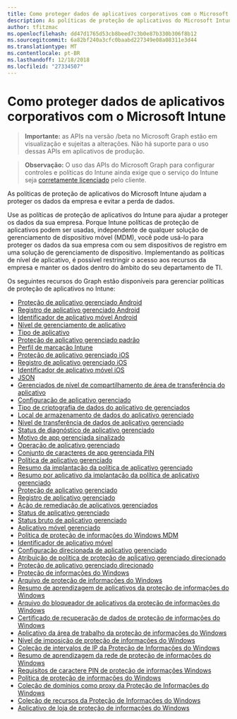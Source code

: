 ```yaml
---
title: Como proteger dados de aplicativos corporativos com o Microsoft Intune
description: As políticas de proteção de aplicativos do Microsoft Intune ajudam a proteger os dados da empresa e evitar a perda de dados.
author: tfitzmac
ms.openlocfilehash: dd47d1765d53cb8beed7c3b0e87b330b306f8b12
ms.sourcegitcommit: 6a82bf240a3cfc0baabd227349e08a08311e3d44
ms.translationtype: MT
ms.contentlocale: pt-BR
ms.lasthandoff: 12/18/2018
ms.locfileid: "27334507"
---
```

# <a name="how-to-protect-your-company-app-data-with-microsoft-intune"></a>Como proteger dados de aplicativos corporativos com o Microsoft Intune

> **Importante:** as APIs na versão /beta no Microsoft Graph estão em visualização e sujeitas a alterações. Não há suporte para o uso dessas APIs em aplicativos de produção.

> **Observação:** O uso das APIs do Microsoft Graph para configurar controles e políticas do Intune ainda exige que o serviço do Intune seja [corretamente licenciado](https://www.microsoft.com/en-us/cloud-platform/microsoft-intune-pricing) pelo cliente.

As políticas de proteção de aplicativos do Microsoft Intune ajudam a proteger os dados da empresa e evitar a perda de dados.

Use as políticas de proteção de aplicativos do Intune para ajudar a proteger os dados da sua empresa. Porque Intune políticas de proteção de aplicativos podem ser usadas, independente de qualquer solução de gerenciamento de dispositivo móvel (MDM), você pode usá-lo para proteger os dados da sua empresa com ou sem dispositivos de registro em uma solução de gerenciamento de dispositivo. Implementando as políticas de nível de aplicativo, é possível restringir o acesso aos recursos da empresa e manter os dados dentro do âmbito do seu departamento de TI.

Os seguintes recursos do Graph estão disponíveis para gerenciar políticas de proteção de aplicativos no Intune:

- [Proteção de aplicativo gerenciado Android](intune-mam-androidmanagedappprotection.md)
- [Registro de aplicativo gerenciado Android](intune-mam-androidmanagedappregistration.md)
- [Identificador de aplicativo móvel Android](intune-mam-androidmobileappidentifier.md)
- [Nível de gerenciamento de aplicativo](intune-mam-appmanagementlevel.md)
- [Tipo de aplicativo](intune-wip-applicationtype.md)
- [Proteção de aplicativo gerenciado padrão](intune-mam-defaultmanagedappprotection.md)
- [Perfil de marcação Intune](intune-wip-intunebrandingprofile.md)
- [Proteção de aplicativo gerenciado iOS](intune-mam-iosmanagedappprotection.md)
- [Registro de aplicativo gerenciado iOS](intune-mam-iosmanagedappregistration.md)
- [Identificador de aplicativo móvel iOS](intune-mam-iosmobileappidentifier.md)
- [JSON](intune-mam-json.md)
- [Gerenciados de nível de compartilhamento de área de transferência do aplicativo](intune-mam-managedappclipboardsharinglevel.md)
- [Configuração de aplicativo gerenciado](intune-mam-managedappconfiguration.md)
- [Tipo de criptografia de dados do aplicativo de gerenciados](intune-mam-managedappdataencryptiontype.md)
- [Local de armazenamento de dados do aplicativo gerenciado](intune-mam-managedappdatastoragelocation.md)
- [Nível de transferência de dados de aplicativo gerenciado](intune-mam-managedappdatatransferlevel.md)
- [Status de diagnóstico de aplicativo gerenciado](intune-mam-managedappdiagnosticstatus.md)
- [Motivo de app gerenciada sinalizado](intune-mam-managedappflaggedreason.md)
- [Operação de aplicativo gerenciado](intune-mam-managedappoperation.md)
- [Conjunto de caracteres de app gerenciada PIN](intune-mam-managedapppincharacterset.md)
- [Política de aplicativo gerenciado](intune-mam-managedapppolicy.md)
- [Resumo da implantação da política de aplicativo gerenciado](intune-mam-managedapppolicydeploymentsummary.md)
- [Resumo por aplicativo da implantação da política de aplicativo gerenciado](intune-mam-managedapppolicydeploymentsummaryperapp.md)
- [Proteção de aplicativo gerenciado](intune-mam-managedappprotection.md)
- [Registro de aplicativo gerenciado](intune-mam-managedappregistration.md)
- [Ação de remediação de aplicativos gerenciados](intune-mam-managedappremediationaction.md)
- [Status de aplicativo gerenciado](intune-mam-managedappstatus.md)
- [Status bruto de aplicativo gerenciado](intune-mam-managedappstatusraw.md)
- [Aplicativo móvel gerenciado](intune-mam-managedmobileapp.md)
- [Política de proteção de informações do Windows MDM](intune-mam-mdmwindowsinformationprotectionpolicy.md)
- [Identificador de aplicativo móvel](intune-mam-mobileappidentifier.md)
- [Configuração direcionada de aplicativo gerenciado](intune-mam-targetedmanagedappconfiguration.md)
- [Atribuição de política de proteção de aplicativo gerenciado direcionado](intune-mam-targetedmanagedapppolicyassignment.md)
- [Proteção de aplicativo gerenciado direcionado](intune-mam-targetedmanagedappprotection.md)
- [Proteção de informações do Windows](intune-mam-windowsinformationprotection.md)
- [Arquivo de proteção de informações do Windows](intune-mam-windowsinformationprotectionapp.md)
- [Resumo de aprendizagem de aplicativos da proteção de informações do Windows](intune-wip-windowsinformationprotectionapplearningsummary.md)
- [Arquivo do bloqueador de aplicativos da proteção de informações do Windows](intune-mam-windowsinformationprotectionapplockerfile.md)
- [Certificado de recuperação de dados de proteção de informações do Windows](intune-mam-windowsinformationprotectiondatarecoverycertificate.md)
- [Aplicativo da área de trabalho da proteção de informações do Windows](intune-mam-windowsinformationprotectiondesktopapp.md)
- [Nível de imposição de proteção de informações do Windows](intune-mam-windowsinformationprotectionenforcementlevel.md)
- [Coleção de intervalos de IP da Proteção de Informações do Windows](intune-mam-windowsinformationprotectioniprangecollection.md)
- [Resumo de aprendizagem da rede de proteção de informações do Windows](intune-wip-windowsinformationprotectionnetworklearningsummary.md)
- [Requisitos de caractere PIN de proteção de informações Windows](intune-mam-windowsinformationprotectionpincharacterrequirements.md)
- [Política de proteção de informações do Windows](intune-mam-windowsinformationprotectionpolicy.md)
- [Coleção de domínios como proxy da Proteção de Informações do Windows](intune-mam-windowsinformationprotectionproxieddomaincollection.md)
- [Coleção de recursos da Proteção de Informações do Windows](intune-mam-windowsinformationprotectionresourcecollection.md)
- [Aplicativo de loja de proteção de informações do Windows](intune-mam-windowsinformationprotectionstoreapp.md)
